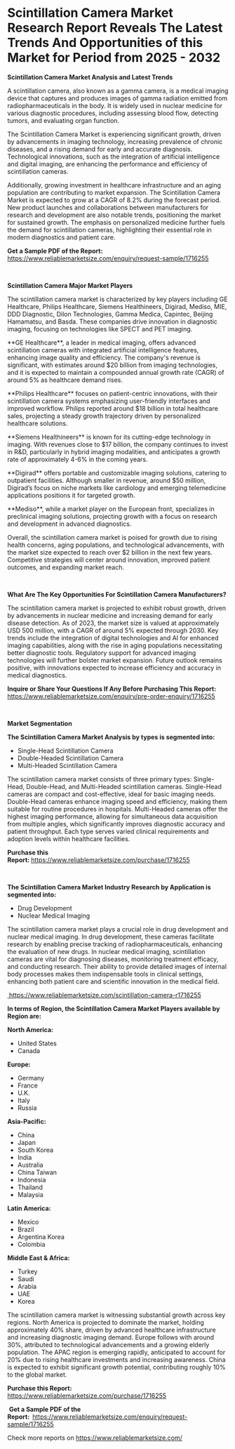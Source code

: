 <p><h1>Scintillation Camera Market Research Report Reveals The Latest Trends And Opportunities of this Market for Period from 2025 - 2032</h1></p><p><strong>Scintillation Camera Market Analysis and Latest Trends</strong></p>
<p><p>A scintillation camera, also known as a gamma camera, is a medical imaging device that captures and produces images of gamma radiation emitted from radiopharmaceuticals in the body. It is widely used in nuclear medicine for various diagnostic procedures, including assessing blood flow, detecting tumors, and evaluating organ function. </p><p>The Scintillation Camera Market is experiencing significant growth, driven by advancements in imaging technology, increasing prevalence of chronic diseases, and a rising demand for early and accurate diagnosis. Technological innovations, such as the integration of artificial intelligence and digital imaging, are enhancing the performance and efficiency of scintillation cameras. </p><p>Additionally, growing investment in healthcare infrastructure and an aging population are contributing to market expansion. The Scintillation Camera Market is expected to grow at a CAGR of 8.2% during the forecast period. New product launches and collaborations between manufacturers for research and development are also notable trends, positioning the market for sustained growth. The emphasis on personalized medicine further fuels the demand for scintillation cameras, highlighting their essential role in modern diagnostics and patient care.</p></p>
<p><strong>Get a Sample PDF of the Report:&nbsp;</strong> <a href="https://www.reliablemarketsize.com/enquiry/request-sample/1716255?utm_campaign=3016&utm_medium=2&utm_source=Github&utm_content=ia&utm_term=06042025&utm_id=scintillation-camera">https://www.reliablemarketsize.com/enquiry/request-sample/1716255</a></p>
<p>&nbsp;</p>
<p><strong>Scintillation Camera Major Market Players</strong></p>
<p><p>The scintillation camera market is characterized by key players including GE Healthcare, Philips Healthcare, Siemens Healthineers, Digirad, Mediso, MIE, DDD Diagnostic, Dilon Technologies, Gamma Medica, Capintec, Beijing Hamamatsu, and Basda. These companies drive innovation in diagnostic imaging, focusing on technologies like SPECT and PET imaging.</p><p>**GE Healthcare**, a leader in medical imaging, offers advanced scintillation cameras with integrated artificial intelligence features, enhancing image quality and efficiency. The company's revenue is significant, with estimates around $20 billion from imaging technologies, and it is expected to maintain a compounded annual growth rate (CAGR) of around 5% as healthcare demand rises.</p><p>**Philips Healthcare** focuses on patient-centric innovations, with their scintillation camera systems emphasizing user-friendly interfaces and improved workflow. Philips reported around $18 billion in total healthcare sales, projecting a steady growth trajectory driven by personalized healthcare solutions.</p><p>**Siemens Healthineers** is known for its cutting-edge technology in imaging. With revenues close to $17 billion, the company continues to invest in R&D, particularly in hybrid imaging modalities, and anticipates a growth rate of approximately 4-6% in the coming years.</p><p>**Digirad** offers portable and customizable imaging solutions, catering to outpatient facilities. Although smaller in revenue, around $50 million, Digirad’s focus on niche markets like cardiology and emerging telemedicine applications positions it for targeted growth.</p><p>**Mediso**, while a market player on the European front, specializes in preclinical imaging solutions, projecting growth with a focus on research and development in advanced diagnostics.</p><p>Overall, the scintillation camera market is poised for growth due to rising health concerns, aging populations, and technological advancements, with the market size expected to reach over $2 billion in the next few years. Competitive strategies will center around innovation, improved patient outcomes, and expanding market reach.</p></p>
<p>&nbsp;</p>
<p><strong>What Are The Key Opportunities For Scintillation Camera Manufacturers?</strong></p>
<p><p>The scintillation camera market is projected to exhibit robust growth, driven by advancements in nuclear medicine and increasing demand for early disease detection. As of 2023, the market size is valued at approximately USD 500 million, with a CAGR of around 5% expected through 2030. Key trends include the integration of digital technologies and AI for enhanced imaging capabilities, along with the rise in aging populations necessitating better diagnostic tools. Regulatory support for advanced imaging technologies will further bolster market expansion. Future outlook remains positive, with innovations expected to increase efficiency and accuracy in medical diagnostics.</p></p>
<p><strong>Inquire or Share Your Questions If Any Before Purchasing This Report:</strong> <a href="https://www.reliablemarketsize.com/enquiry/pre-order-enquiry/1716255?utm_campaign=3016&utm_medium=2&utm_source=Github&utm_content=ia&utm_term=06042025&utm_id=scintillation-camera">https://www.reliablemarketsize.com/enquiry/pre-order-enquiry/1716255</a></p>
<p>&nbsp;</p>
<p><strong>Market Segmentation</strong></p>
<p><strong>The Scintillation Camera Market Analysis by types is segmented into:</strong></p>
<p><ul><li>Single-Head Scintillation Camera</li><li>Double-Headed Scintillation Camera</li><li>Multi-Headed Scintillation Camera</li></ul></p>
<p><p>The scintillation camera market consists of three primary types: Single-Head, Double-Head, and Multi-Headed scintillation cameras. Single-Head cameras are compact and cost-effective, ideal for basic imaging needs. Double-Head cameras enhance imaging speed and efficiency, making them suitable for routine procedures in hospitals. Multi-Headed cameras offer the highest imaging performance, allowing for simultaneous data acquisition from multiple angles, which significantly improves diagnostic accuracy and patient throughput. Each type serves varied clinical requirements and adoption levels within healthcare facilities.</p></p>
<p><strong>Purchase this Report:&nbsp;</strong><a href="https://www.reliablemarketsize.com/purchase/1716255?utm_campaign=3016&utm_medium=2&utm_source=Github&utm_content=ia&utm_term=06042025&utm_id=scintillation-camera">https://www.reliablemarketsize.com/purchase/1716255</a></p>
<p>&nbsp;</p>
<p><strong>The Scintillation Camera Market Industry Research by Application is segmented into:</strong></p>
<p><ul><li>Drug Development</li><li>Nuclear Medical Imaging</li></ul></p>
<p><p>The scintillation camera market plays a crucial role in drug development and nuclear medical imaging. In drug development, these cameras facilitate research by enabling precise tracking of radiopharmaceuticals, enhancing the evaluation of new drugs. In nuclear medical imaging, scintillation cameras are vital for diagnosing diseases, monitoring treatment efficacy, and conducting research. Their ability to provide detailed images of internal body processes makes them indispensable tools in clinical settings, enhancing both patient care and scientific innovation in the medical field.</p></p>
<p><a href="https://www.reliablemarketsize.com/scintillation-camera-r1716255?utm_campaign=3016&utm_medium=2&utm_source=Github&utm_content=ia&utm_term=06042025&utm_id=scintillation-camera">&nbsp;https://www.reliablemarketsize.com/scintillation-camera-r1716255</a></p>
<p><strong>In terms of Region, the Scintillation Camera Market Players available by Region are:</strong></p>
<p>
    <p> <strong> North America: </strong>
        <ul>
            <li>United States</li>
            <li>Canada</li>
        </ul>
        </p> 
    <p> <strong> Europe: </strong>
        <ul>
            <li>Germany</li>
            <li>France</li>
            <li>U.K.</li>
            <li>Italy</li>
            <li>Russia</li>
        </ul>
        </p> 
    <p> <strong> Asia-Pacific: </strong>
        <ul>
            <li>China</li>
            <li>Japan</li>
            <li>South Korea</li>
            <li>India</li>
            <li>Australia</li>
            <li>China Taiwan</li>
            <li>Indonesia</li>
            <li>Thailand</li>
            <li>Malaysia</li>
        </ul>
        </p> 
    <p> <strong> Latin America: </strong>
        <ul>
            <li>Mexico</li>
            <li>Brazil</li>
            <li>Argentina Korea</li>
            <li>Colombia</li>
        </ul>
        </p> 
    <p> <strong> Middle East & Africa: </strong>
        <ul>
            <li>Turkey</li>
            <li>Saudi</li>
            <li>Arabia</li>
            <li>UAE</li>
            <li>Korea</li>
        </ul>
    </p>
    </p>
<p><p>The scintillation camera market is witnessing substantial growth across key regions. North America is projected to dominate the market, holding approximately 40% share, driven by advanced healthcare infrastructure and increasing diagnostic imaging demand. Europe follows with around 30%, attributed to technological advancements and a growing elderly population. The APAC region is emerging rapidly, anticipated to account for 20% due to rising healthcare investments and increasing awareness. China is expected to exhibit significant growth potential, contributing roughly 10% to the global market.</p></p>
<p><strong>Purchase this Report: </strong><a href="https://www.reliablemarketsize.com/purchase/1716255?utm_campaign=3016&utm_medium=2&utm_source=Github&utm_content=ia&utm_term=06042025&utm_id=scintillation-camera">https://www.reliablemarketsize.com/purchase/1716255</a></p>
<p>&nbsp;<strong>Get a Sample PDF of the Report:&nbsp;&nbsp;</strong><a href="https://www.reliablemarketsize.com/enquiry/request-sample/1716255?utm_campaign=3016&utm_medium=2&utm_source=Github&utm_content=ia&utm_term=06042025&utm_id=scintillation-camera">https://www.reliablemarketsize.com/enquiry/request-sample/1716255</a></p>
<p><strong></strong></p>
<p>Check more reports on <a href="https://www.reliablemarketsize.com/?utm_campaign=3016&utm_medium=2&utm_source=Github&utm_content=ia&utm_term=06042025&utm_id=scintillation-camera">https://www.reliablemarketsize.com/</a></p>